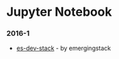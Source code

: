 # Jupyter Notebook

### 2016-1
- [es-dev-stack](https://github.com/emergingstack/es-dev-stack) - by emergingstack
